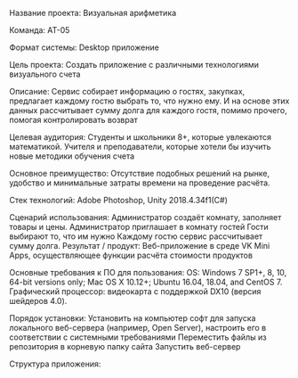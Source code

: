 Название проекта: Визуальная арифметика

Команда: АТ-05

Формат системы: Desktop приложение

Цель проекта: 
Создать  приложение с различными технологиями визуального счета

Описание:
Сервис собирает информацию о гостях, закупках, предлагает каждому гостю выбрать то, что нужно ему. И на основе этих данных рассчитывает сумму долга для каждого гостя, помимо прочего, помогая контролировать возврат

Целевая аудитория:
Студенты и школьники 8+, которые увлекаются математикой.
Учителя и преподаватели, которые хотели бы изучить новые методики обучения счета

Основное преимущество:
Отсутствие подобных решений на рынке, удобство и минимальные затраты времени на проведение расчёта.

Стек технологий: Adobe Photoshop, Unity 2018.4.34f1(С#)

Сценарий использования:
Администратор создаёт комнату, заполняет товары и цены.
Администратор приглашает в комнату гостей
Гости выбирают то, что им нужно
Каждому гостю сервис рассчитывает сумму долга.
Результат / продукт: Веб-приложение в среде VK Mini Apps, осуществляющее функции расчёта стоимости продуктов

Основные требования к ПО для пользования:
OS: Windows 7 SP1+, 8, 10, 64-bit versions only; Mac OS X 10.12+; Ubuntu 16.04, 18.04, and CentOS 7.
Графический процессор: видеокарта с поддержкой DX10 (версия шейдеров 4.0).

Порядок установки:
Установить на компьютер софт для запуска локального веб-сервера (например, Open Server), настроить его в соответствии с системными требованиями
Переместить файлы из репозитория в корневую папку сайта
Запустить веб-сервер

Структура приложения:




